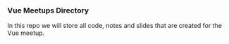 ### Vue Meetups Directory

In this repo we will store all code, notes and slides that are created for the Vue meetup.